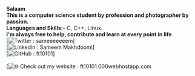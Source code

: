 **Salaam** <br>
**This is a computer science student by profession and photographer by passion.** <br>
**Languages and Skills:-** C, C++, Linux.  <br>
**I'm always free to help, contribute and learn at every point in life** <br>
[![ Twitter : sameeeeeeem ](https://twitter.com/sameeeeeeem)] <br>
[![ Linkedin : Sameem Makhdoomi](https://www.linkedin.com/in/ft10101/)] <br>
[![GitHub : ft10101](https://github.com/ft10101)] <br><br>
[![🌐 Check out my website : ft10101.000webhostapp.com ](https://ft10101.000webhostapp.com)<br>
